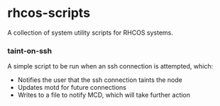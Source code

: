 # rhcos-scripts

A collection of system utility scripts for RHCOS systems.

### taint-on-ssh

A simple script to be run when an ssh connection is attempted, which:
 - Notifies the user that the ssh connection taints the node
 - Updates motd for future connections
 - Writes to a file to notify MCD, which will take further action

